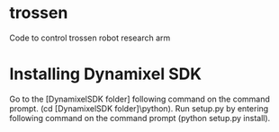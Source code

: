 # trossen
Code to control trossen robot research arm


# Installing Dynamixel SDK

Go to the [DynamixelSDK folder] following command on the command prompt. (cd [DynamixelSDK folder]\python). Run setup.py by entering following command on the command prompt (python setup.py install).